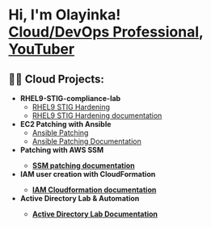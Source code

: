 <h1>Hi, I'm Olayinka! <br/><a href="https://github.com/KIngnafa"> <a href="https://www.linkedin.com/in/olayinka-rasheed-4a72b9188/">Cloud/DevOps Professional</a>, <a href="https://www.youtube.com/c/joshmadakor">YouTuber</a></h1>

<h2>👨‍💻 Cloud Projects:</h2>

- <b>RHEL9-STIG-compliance-lab</b>
  - [RHEL9 STIG Hardening](https://github.com/KIngnafa/rhel9-stig-compliance-lab)
  - [RHEL9 STIG Hardening documentation](https://docs.google.com/document/d/1EFSAkBOZ7geQekXwisGnjG68mBQH5NNyo4S7KewH3dA/edit?usp=sharing)
- <b>EC2 Patching with Ansible</b>
  - [Ansible Patching](https://github.com/KIngnafa/ansible_ec2_patching)
  - [Ansible Patching Documentation](https://docs.google.com/document/d/1JGDdIJH41q833QiyOCt-RAWJZckPD1rlASJS5vWoQaM/edit?usp=sharing)
- <b>Patching with AWS SSM<b>
  - [SSM patching documentation](https://docs.google.com/document/d/1eWexoRpNd8lm2QYf7uRg90cBvyQTks1eFJqdqD5sZns/edit?usp=sharing)
- <b>IAM user creation with CloudFormation<b>
  - [IAM Cloudformation documentation](https://docs.google.com/document/d/1PDIxxMz_pHNn7Aj320jGwUzHBW3VmoLwIKP7fCMAGNY/edit?usp=sharing)
- <b>Active Directory Lab & Automation<b>
  - [Active Directory Lab Documentation](https://docs.google.com/document/d/1lrm-80phg06olyPakG0HJ2o2Y8fthhJOZlP8Xr9P6lU/edit?usp=sharing)
<!--
**joshmadakor1/joshmadakile) appears on your GitHub profile.

Here are some ideas to get you started:

- 🔭 I’m currently working on ...
- 🌱 I’m currently learning ...
- 👯 I’m looking to collaborate on ...
- 🤔 I’m looking for help with ...
- 💬 Ask me about ...
- 📫 How to reach me: ...
- 😄 Pronouns: ...
- ⚡ Fun fact: ...
-->

